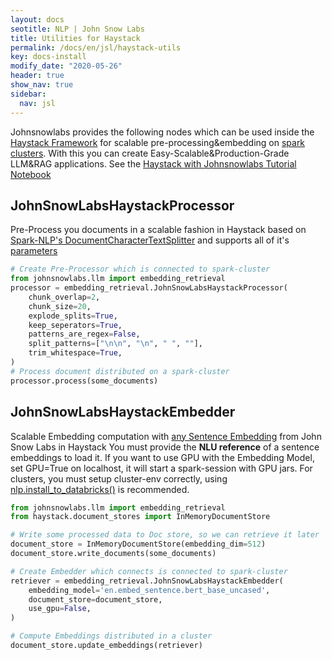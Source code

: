 ```yaml
---
layout: docs 
seotitle: NLP | John Snow Labs
title: Utilities for Haystack
permalink: /docs/en/jsl/haystack-utils
key: docs-install
modify_date: "2020-05-26"
header: true
show_nav: true
sidebar:
  nav: jsl
---
```


<div class="main-docs" markdown="1">


Johnsnowlabs provides the following nodes which can be used inside the [Haystack Framework](https://haystack.deepset.ai/) for scalable pre-processing&embedding on 
[spark clusters](https://spark.apache.org/). With this you can create Easy-Scalable&Production-Grade LLM&RAG applications.
See the [Haystack with Johnsnowlabs Tutorial Notebook](https://github.com/JohnSnowLabs/johnsnowlabs/blob/release/master/notebooks/haystack_with_johnsnowlabs.ipynb)

## JohnSnowLabsHaystackProcessor
Pre-Process you documents in a scalable fashion in Haystack
based on [Spark-NLP's DocumentCharacterTextSplitter](https://sparknlp.org/docs/en/annotators#documentcharactertextsplitter) and supports all of it's [parameters](https://sparknlp.org/api/python/reference/autosummary/sparknlp/annotator/document_character_text_splitter/index.html#sparknlp.annotator.document_character_text_splitter.DocumentCharacterTextSplitter)

```python
# Create Pre-Processor which is connected to spark-cluster
from johnsnowlabs.llm import embedding_retrieval
processor = embedding_retrieval.JohnSnowLabsHaystackProcessor(
    chunk_overlap=2,
    chunk_size=20,
    explode_splits=True,
    keep_seperators=True,
    patterns_are_regex=False,
    split_patterns=["\n\n", "\n", " ", ""],
    trim_whitespace=True,
)
# Process document distributed on a spark-cluster
processor.process(some_documents)
```

## JohnSnowLabsHaystackEmbedder
Scalable Embedding computation with [any Sentence Embedding](https://nlp.johnsnowlabs.com/models?task=Embeddings) from John Snow Labs in Haystack
You must provide the **NLU reference** of a sentence embeddings to load it.
If you want to use GPU with the Embedding Model, set GPU=True on localhost, it will start a spark-session with GPU jars.
For clusters, you must setup cluster-env correctly, using [nlp.install_to_databricks()](https://nlp.johnsnowlabs.com/docs/en/jsl/install_advanced#into-a-freshly-created-databricks-cluster-automatically) is recommended.

```python 
from johnsnowlabs.llm import embedding_retrieval
from haystack.document_stores import InMemoryDocumentStore

# Write some processed data to Doc store, so we can retrieve it later
document_store = InMemoryDocumentStore(embedding_dim=512)
document_store.write_documents(some_documents)

# Create Embedder which connects is connected to spark-cluster 
retriever = embedding_retrieval.JohnSnowLabsHaystackEmbedder(
    embedding_model='en.embed_sentence.bert_base_uncased',
    document_store=document_store,
    use_gpu=False,
)

# Compute Embeddings distributed in a cluster
document_store.update_embeddings(retriever)

```
</div>